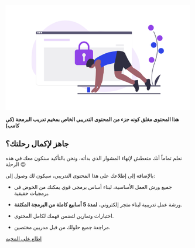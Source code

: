 ![start-now](https://raw.githubusercontent.com/coretabs-academy/lesson-locked/master/assets/start-now.png) 

**هذا المحتوى مغلق كونه جزء من المحتوى التدريبي الخاص بمخيم تدريب البرمجة (كي كامب)**

## جاهز لإكمال رحلتك؟

نعلم تماماً أنك متعطش لإنهاء المشوار الذي بدأته، ونحن بالتأكيد سنكون معك في هذه الرحلة :wink:

بالإضافة إلى إطلاعك على هذا المحتوى التدريبي، سيكون لك وصول إلى:

* جميع ورش العمل الأساسية، لبناء أساس برمجي قوي يمكنك من الخوض في برمجيات حقيقية.

* ورشة عمل تدريبية لبناء متجر إلكتروني، **لمدة 5 أسابيع كاملة من البرمجة المكثفة**.

* اختبارات وتمارين لتضمن فهمك لكامل المحتوى.

* مراجعة جميع حلولك من قبل مدربين مختصين.

<a href="https://spa-dev.coretabs.net/k-camps/django" class="task-btn"> اطلع على المخيم</a>
